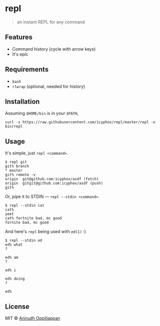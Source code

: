 # repl
> an instant REPL for any command

## Features
- Command history (cycle with arrow keys)
- It's epic

## Requirements
- `bash`
- `rlwrap` (optional, needed for history)

## Installation

Assuming `$HOME/bin` is in your `$PATH`,
```console
curl -s https://raw.githubusercontent.com/icyphox/repl/master/repl -o bin/repl
```

## Usage

It's simple, just `repl <command>`.

```console
$ repl git
git% branch
* master
git% remote -v
origin  git@github.com:icyphox/asdf (fetch)
origin  gitgit@github.com:icyphox/asdf (push)
git% 
```

Or, pipe it to STDIN — `repl --stdin <command>`.

```console
$ repl --stdin cat
cat% 
yeet
cat% fortnite bad, mc good
fornite bad, mc good
```
And here's `repl` being used with `ed(1)` :)

```console
$ repl --stdin ed
ed% what
?

ed% am
?

ed% i

ed% doing
?

ed% 
```

## License
MIT © [Anirudh Oppiliappan](https://icyphox.sh)
